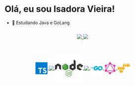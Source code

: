 # Olá, eu sou Isadora Vieira!

- 🌱 Estudando Java e GoLang

##

<div align="center">
  <a href="https://github.com/isadoravieira">
  <img height="180em" src="https://github-readme-stats.vercel.app/api?username=isadoravieira&show_icons=true&theme=radical&include_all_commits=true&count_private=true"/>
  <img height="180em" src="https://github-readme-stats.vercel.app/api/top-langs/?username=isadoravieira&layout=compact&langs_count=7&theme=radical"/>
</div>

  ##
<div align="center" style="display: inline_block" ><br>
  <img align="center" height="40em" src="https://github.com/devicons/devicon/blob/v2.15.1/icons/typescript/typescript-original.svg" />
  <img align="center" height="40em" src="https://cdn.jsdelivr.net/gh/devicons/devicon/icons/javascript/javascript-original.svg" />
  <img align="center" height="90em" src="https://github.com/devicons/devicon/blob/v2.15.1/icons/nodejs/nodejs-original-wordmark.svg" />
  <img align="center" height="40em" src="https://cdn.jsdelivr.net/gh/devicons/devicon/icons/java/java-original.svg" />
  <img align="center" height="40em" src="https://github.com/devicons/devicon/blob/v2.15.1/icons/go/go-original-wordmark.svg" />
  <img align="center" height="40em" src="https://github.com/devicons/devicon/blob/v2.15.1/icons/graphql/graphql-plain.svg" />
  <img align="center" height="40em" src="https://github.com/devicons/devicon/blob/v2.15.1/icons/amazonwebservices/amazonwebservices-original.svg" />
          

</div>  

  
